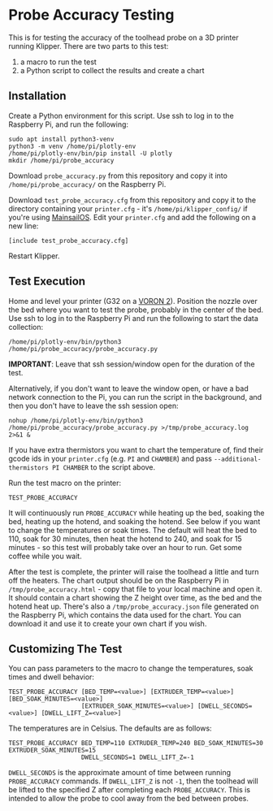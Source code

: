 Probe Accuracy Testing
======================

This is for testing the accuracy of the toolhead probe on a 3D printer running Klipper.  There are two parts
to this test:

1. a macro to run the test
2. a Python script to collect the results and create a chart

Installation
------------

Create a Python environment for this script.  Use ssh to log in to the Raspberry Pi, and run the following:

    sudo apt install python3-venv
    python3 -m venv /home/pi/plotly-env
    /home/pi/plotly-env/bin/pip install -U plotly
    mkdir /home/pi/probe_accuracy

Download `probe_accuracy.py` from this repository and copy it into `/home/pi/probe_accuracy/` on the Raspberry Pi.

Download `test_probe_accuracy.cfg` from this repository and copy it to the directory containing your
`printer.cfg` - it's `/home/pi/klipper_config/` if you're using
[MainsailOS](https://github.com/raymondh2/MainsailOS).  Edit your `printer.cfg` and add the
following on a new line:

    [include test_probe_accuracy.cfg]

Restart Klipper.

Test Execution
--------------

Home and level your printer (G32 on a [VORON 2](https://vorondesign.com)).  Position the nozzle over the bed
where you want to test the probe, probably in the center of the bed.  Use ssh to log in to the Raspberry
Pi and run the following to start the data collection:

    /home/pi/plotly-env/bin/python3 /home/pi/probe_accuracy/probe_accuracy.py

**IMPORTANT**:  Leave that ssh session/window open for the duration of the test.

Alternatively, if you don't want to leave the window open, or have a bad network connection to the Pi, you
can run the script in the background, and then you don't have to leave the ssh session open:

    nohup /home/pi/plotly-env/bin/python3 /home/pi/probe_accuracy/probe_accuracy.py >/tmp/probe_accuracy.log 2>&1 &

If you have extra thermistors you want to chart the temperature of, find their gcode ids in your `printer.cfg`
(e.g. `PI` and `CHAMBER`) and pass `--additional-thermistors PI CHAMBER` to the script above.

Run the test macro on the printer:

    TEST_PROBE_ACCURACY

It will continuously run `PROBE_ACCURACY` while heating up the bed, soaking the bed, heating up the hotend, and
soaking the hotend.  See below if you want to change the temperatures or soak times.  The default will heat the
bed to 110, soak for 30 minutes, then heat the hotend to 240, and soak for 15 minutes - so this test will
probably take over an hour to run.  Get some coffee while you wait.

After the test is complete, the printer will raise the toolhead a little and turn off the heaters.  The chart
output should be on the Raspberry Pi in `/tmp/probe_accuracy.html` - copy that file to your local machine and
open it.  It should contain a chart showing the Z height over time, as the bed and the hotend heat up.  There's
also a `/tmp/probe_accuracy.json` file generated on the Raspberry Pi, which contains the data used for the chart.
You can download it and use it to create your own chart if you wish.

Customizing The Test
--------------------

You can pass parameters to the macro to change the temperatures, soak times and dwell behavior:

    TEST_PROBE_ACCURACY [BED_TEMP=<value>] [EXTRUDER_TEMP=<value>] [BED_SOAK_MINUTES=<value>]
                        [EXTRUDER_SOAK_MINUTES=<value>] [DWELL_SECONDS=<value>] [DWELL_LIFT_Z=<value>]

The temperatures are in Celsius.  The defaults are as follows:

    TEST_PROBE_ACCURACY BED_TEMP=110 EXTRUDER_TEMP=240 BED_SOAK_MINUTES=30 EXTRUDER_SOAK_MINUTES=15
                        DWELL_SECONDS=1 DWELL_LIFT_Z=-1

`DWELL_SECONDS` is the approximate amount of time between running `PROBE_ACCURACY` commands.  If
`DWELL_LIFT_Z` is not `-1`, then the toolhead will be lifted to the specified Z after completing
each `PROBE_ACCURACY`.  This is intended to allow the probe to cool away from the bed between probes.
